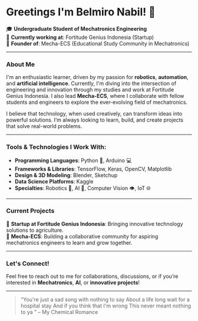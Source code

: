 # Greetings I'm Belmiro Nabil! 👋

🎓 **Undergraduate Student of Mechatronics Engineering** <br>
🚀 **Currently working at**: Fortitude Genius Indonesia (Startup) <br>
🔧 **Founder of**: Mecha-ECS (Educational Study Community in Mechatronics)

---

### About Me

I'm an enthusiastic learner, driven by my passion for **robotics**, **automation**, and **artificial intelligence**. Currently, I'm diving into the intersection of engineering and innovation through my studies and work at Fortitude Genius Indonesia. I also lead **Mecha-ECS**, where I collaborate with fellow students and engineers to explore the ever-evolving field of mechatronics.

I believe that technology, when used creatively, can transform ideas into powerful solutions. I’m always looking to learn, build, and create projects that solve real-world problems.

---

### Tools & Technologies I Work With:

- **Programming Languages**: Python 🐍, Arduino 💻
- **Frameworks & Libraries**: TensorFlow, Keras, OpenCV, Matplotlib
- **Design & 3D Modeling**: Blender, Sketchup
- **Data Science Platforms**: Kaggle
- **Specialties**: Robotics 🤖, AI 🧠, Computer Vision 👁️, IoT 🌐

---

### Current Projects

🔹 **Startup at Fortitude Genius Indonesia**: Bringing innovative technology solutions to agriculture.  
🔹 **Mecha-ECS**: Building a collaborative community for aspiring mechatronics engineers to learn and grow together.

---

### Let's Connect!

Feel free to reach out to me for collaborations, discussions, or if you’re interested in **Mechatronics**, **AI**, or **innovative projects**!

---

> “You're just a sad song with nothing to say
About a life long wait for a hospital stay
And if you think that I'm wrong
This never meant nothing to ya
” – My Chemical Romance

